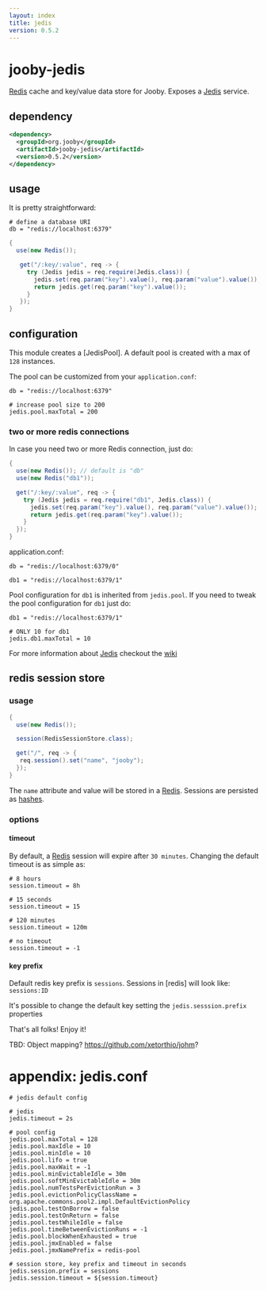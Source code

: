 ```yaml
---
layout: index
title: jedis
version: 0.5.2
---
```


# jooby-jedis

[Redis](http://redis.io/) cache and key/value data store for Jooby. Exposes a [Jedis](https://github.com/xetorthio/jedis) service.

## dependency

```xml
<dependency>
  <groupId>org.jooby</groupId>
  <artifactId>jooby-jedis</artifactId>
  <version>0.5.2</version>
</dependency>
```

## usage
It is pretty straightforward:

```properties
# define a database URI
db = "redis://localhost:6379"
```

```java
{
  use(new Redis());

   get("/:key/:value", req -> {
     try (Jedis jedis = req.require(Jedis.class)) {
       jedis.set(req.param("key").value(), req.param("value").value());
       return jedis.get(req.param("key").value());
     }
   });
}
```

## configuration
This module creates a [JedisPool]. A default pool is created with a max of ```128``` instances.

The pool can be customized from your ```application.conf```:

```properties
db = "redis://localhost:6379"

# increase pool size to 200
jedis.pool.maxTotal = 200
```

### two or more redis connections
In case you need two or more Redis connection, just do:

```java
{
  use(new Redis()); // default is "db"
  use(new Redis("db1"));

  get("/:key/:value", req -> {
    try (Jedis jedis = req.require("db1", Jedis.class)) {
      jedis.set(req.param("key").value(), req.param("value").value());
      return jedis.get(req.param("key").value());
    }
  });
}
```

application.conf:

```properties
db = "redis://localhost:6379/0"

db1 = "redis://localhost:6379/1"
```

Pool configuration for ```db1``` is inherited from ```jedis.pool```. If you need
to tweak the pool configuration for ```db1``` just do:

```properties
db1 = "redis://localhost:6379/1"

# ONLY 10 for db1
jedis.db1.maxTotal = 10
```

For more information about [Jedis](https://github.com/xetorthio/jedis) checkout the
[wiki](https://github.com/xetorthio/jedis/wiki)

## redis session store

### usage

```java
{
  use(new Redis());

  session(RedisSessionStore.class);

  get("/", req -> {
   req.session().set("name", "jooby");
  });
}
```

The ```name``` attribute and value will be stored in a [Redis](http://redis.io). Sessions are persisted as [hashes](http://redis.io/topics/data-types#hashes).

### options

#### timeout

By default, a [Redis](http://redis.io) session will expire after ```30 minutes```. Changing the default timeout is as simple as:

```properties
# 8 hours
session.timeout = 8h

# 15 seconds
session.timeout = 15

# 120 minutes
session.timeout = 120m

# no timeout
session.timeout = -1
```

#### key prefix

Default redis key prefix is ```sessions```. Sessions in [redis] will look like: ```sessions:ID```

It's possible to change the default key setting the ```jedis.sesssion.prefix``` properties


That's all folks! Enjoy it!

TBD: Object mapping? https://github.com/xetorthio/johm?

# appendix: jedis.conf

```properties
# jedis default config

# jedis
jedis.timeout = 2s

# pool config
jedis.pool.maxTotal = 128
jedis.pool.maxIdle = 10
jedis.pool.minIdle = 10
jedis.pool.lifo = true
jedis.pool.maxWait = -1
jedis.pool.minEvictableIdle = 30m
jedis.pool.softMinEvictableIdle = 30m
jedis.pool.numTestsPerEvictionRun = 3
jedis.pool.evictionPolicyClassName = org.apache.commons.pool2.impl.DefaultEvictionPolicy
jedis.pool.testOnBorrow = false
jedis.pool.testOnReturn = false
jedis.pool.testWhileIdle = false
jedis.pool.timeBetweenEvictionRuns = -1
jedis.pool.blockWhenExhausted = true
jedis.pool.jmxEnabled = false
jedis.pool.jmxNamePrefix = redis-pool

# session store, key prefix and timeout in seconds 
jedis.session.prefix = sessions
jedis.session.timeout = ${session.timeout}

```
